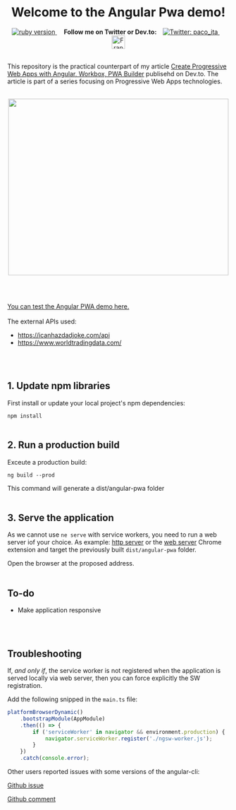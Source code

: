 <h1 align="center">Welcome to the Angular Pwa demo!</h1>
<p align="center"> 
    <a href="https://www.ruby-lang.org/en/">
    <img src="https://img.shields.io/badge/Angular-v8.1.0-green.svg" alt="ruby version">
  </a>
  &nbsp;&nbsp;&nbsp;
  <strong>Follow me on Twitter or Dev.to:&nbsp;&nbsp;&nbsp;</strong>
  <a href="https://twitter.com/paco_ita">
    <img alt="Twitter: paco_ita" src="https://img.shields.io/twitter/follow/paco_ita.svg?style=social" target="_blank" />
  </a>
  &nbsp;&nbsp;&nbsp;
  <a href="https://dev.to/paco_ita">
  <img src="https://d2fltix0v2e0sb.cloudfront.net/dev-badge.svg" alt="Francesco Leardini's DEV Profile" height="30" width="30">
</a> 
</p>
<br>
This repository is the practical counterpart of my article <a href="https://dev.to/paco_ita/create-progressive-web-apps-with-angular-workbox-pwa-builder-step-4-27d#angular">Create Progressive Web Apps with Angular, Workbox, PWA Builder</a> publisehd on Dev.to. The article is part of a series focusing on Progressive Web Apps technologies.
<br><br>
  
<p align="center">
  <img width="500" height="400" src="https://res.cloudinary.com/practicaldev/image/fetch/s--O66SNC6e--/c_limit%2Cf_auto%2Cfl_progressive%2Cq_auto%2Cw_880/https://thepracticaldev.s3.amazonaws.com/i/4paaac35wijuh7u6wtun.png">
</p>
<br><br>

<a href="https://pacoita.github.io/angular-pwa-boilerplate/"> You can test the Angular PWA demo here.</a>
<br><br>
The external APIs used:

- https://icanhazdadjoke.com/api
- https://www.worldtradingdata.com/

<br><br>

## 1. Update npm libraries

First install or update your local project's npm dependencies:

```npm install```
<br><br>
## 2. Run a production build

Exceute a production build:

``` ng build --prod ```

This command will generate a dist/angular-pwa folder
<br><br>
## 3. Serve the application

As we cannot use `ne serve` with service workers, you need to run a web server iof your choice. As example: [http server](https://www.npmjs.com/package/http-server) or the [web server](https://chrome.google.com/webstore/detail/web-server-for-chrome/ofhbbkphhbklhfoeikjpcbhemlocgigb?hl=en) Chrome extension and target the previously built `dist/angular-pwa` folder.

Open the browser at the proposed address.
<br><br>
## To-do
- Make application responsive


<br><br>
## Troubleshooting
If, *and only if*, the service worker is not registered when the application is served locally via web server, then you can force explicitly the SW registration.

Add the following snipped in the `main.ts` file:

```javascript
platformBrowserDynamic()
    .bootstrapModule(AppModule)
    .then(() => {
        if ('serviceWorker' in navigator && environment.production) {
            navigator.serviceWorker.register('./ngsw-worker.js');
        }
    })
    .catch(console.error);
```

Other users reported issues with some versions of the angular-cli:

[Github issue](https://github.com/angular/angular-cli/issues/13351)

[Github comment](https://github.com/angular/angular-cli/issues/8515#issuecomment-486017106)


